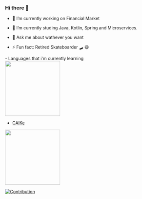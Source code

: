 ### Hi there 👋

<!--
**CaikeBispo/CaikeBispo** is a ✨ _special_ ✨ repository because its `README.md` (this file) appears on your GitHub profile.
Here are some ideas to get you started: 
-->

- 🔭 I’m currently working on Financial Market
<!--  -->
- 🌱 I’m currently studing Java, Kotlin, Spring and Microservices.
<!-- - 👯 I’m looking to collaborate on ... -->
<!-- - 🤔 I’m looking for help with ... -->
- 💬 Ask me about wathever you want
<!-- - 📫 How to reach me: ... -->
<!-- - 😄 Pronouns: ... -->
- ⚡ Fun fact: Retired Skateboarder :skateboard: :smile:	

<div>
- Languages that i'm currently learning <br />
<a href="https://github.com/caikebispo">
<img height="180em" src="https://github-readme-stats.vercel.app/api/top-langs/?username=caikebispo&layout=compact&langs_count=7&theme=dark"/>

  - CAIKe
<img height="180em" src="https://github-readme-stats.vercel.app/api?username=caikebispo&show_icons=true&theme=dark&include_all_commits=true&count_private=true"/>
</div>

![Contribution](https://activity-graph.herokuapp.com/graph?username=CAIKEBISPO&&theme=xcode&hide_border=true&area=true)
